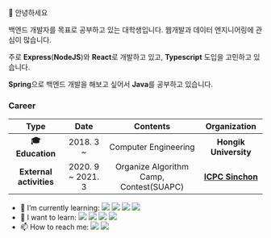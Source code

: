 👋  안녕하세요

 백엔드 개발자를 목표로 공부하고 있는 대학생입니다. 웹개발과 데이터 엔지니어링에 관심이 많습니다.
 
 주로 **Express**(**NodeJS**)와 **React**로 개발하고 있고, **Typescript** 도입을 고민하고 있습니다.
 
 **Spring**으로 백엔드 개발을 해보고 싶어서 **Java**를 공부하고 있습니다.

### Career

| **Type** | **Date** | **Contents** | **Organization** |
|:--------:|:--------:|:--------:|:--------:|
| **:mortar_board: Education** | 2018. 3 ~  | Computer Engineering | **Hongik University** |
| **External activities** | 2020. 9 ~ 2021. 3 | Organize Algorithm Camp, Contest(SUAPC) | **[ICPC Sinchon](https://icpc-sinchon.github.io/)** |
<!--
| **Research activities** | 2018. 12 ~ 2019. 6 | Undergraduate Research Students | **Soongsil Univ. Software Engineering Lab** |
| **Research activities** | 2020. 1 ~ 7 | Team leader of Mevia, 6th Open-Lab | **Korea AI Lab** |
| **:office:Employment** | 2020. 5 ~ | SW Engineer, Validation team | **Intel Korea** |
| **External activities** | 2020. 10 ~ | Google MachineLearning BootCamp | **Google Developers** |
-->


- 🌱 I’m currently learning: <img src="https://img.shields.io/badge/-Node.js-green"/> <img src="https://img.shields.io/badge/-Express-yellow"/> <img src="https://img.shields.io/badge/-React-9cf"> <img src="https://img.shields.io/badge/-TypeScript-blue"/>
- 🔭 I want to learn:  <img src="https://img.shields.io/badge/-Java-orange"/> <img src="https://img.shields.io/badge/-Spring-brightgreen"/> <img src="https://img.shields.io/badge/-Nest.js-red"/> <img src="https://img.shields.io/badge/-Golang-41f2e1"/>
- 📫 How to reach me: <a href="mailto:rlarudrms28@gmail.com"><img src="https://img.shields.io/badge/Gmail-d14836?style=flat-square&logo=Gmail&logoColor=white&link=mailto:wlgp2500@gmail.com"/></a> <a href="https://junek3.github.io"><img src="https://img.shields.io/badge/Blog-181717?style=flat-square&logo=Github&logoColor=white&link=https://junek3.github.io"/></a>
